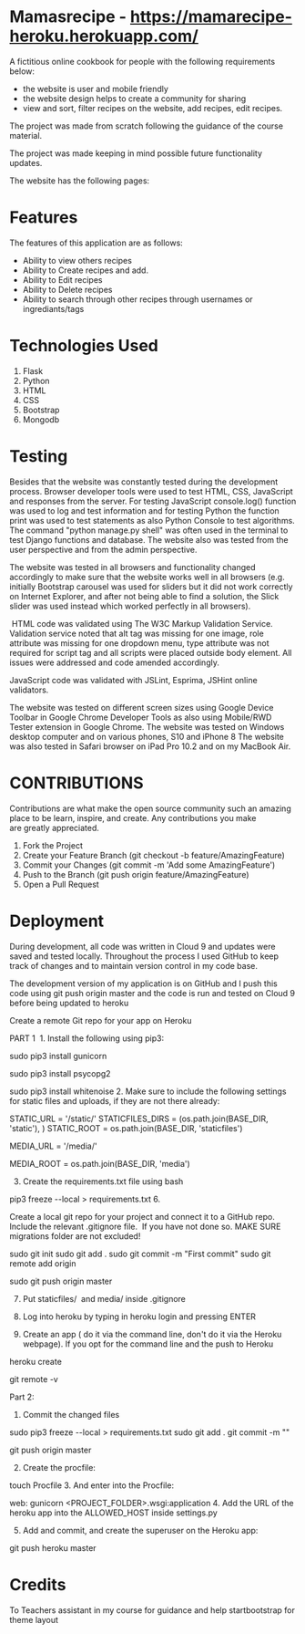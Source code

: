 

Mamasrecipe - https://mamarecipe-heroku.herokuapp.com/
============
A fictitious online cookbook for people with the following requirements below:

- the website is user and mobile friendly
- the website design helps to create a community for sharing
- view and sort, filter recipes on the website, add recipes, edit recipes.

The project was made from scratch following the guidance of the course material. 

The project was made keeping in mind possible future functionality updates. 

The website has the following pages: 

Features 
=========
The features of this application are as follows: 

- Ability to view others recipes
- Ability to Create recipes and add.
- Ability to Edit recipes
- Ability to Delete recipes
- Ability to search through other recipes through usernames or ingrediants/tags

Technologies Used 
=================
1. Flask
2. Python
3. HTML
4. CSS
5. Bootstrap
6. Mongodb

Testing
=========

Besides that the website was constantly tested during the development process. Browser developer tools were used to test HTML, CSS, JavaScript and responses from the server. For testing JavaScript console.log() function was used to log and test information and for testing Python the function print was used to test statements as also Python Console to test algorithms. The command "python manage.py shell" was often used in the terminal to test Django functions and database. The website also was tested from the user perspective and from the admin perspective. 

The website was tested in all browsers and functionality changed accordingly to make sure that the website works well in all browsers (e.g. initially Bootstrap carousel was used for sliders but it did not work correctly on Internet Explorer, and after not being able to find a solution, the Slick slider was used instead which worked perfectly in all browsers). 

 HTML code was validated using The W3C Markup Validation Service. Validation service noted that alt tag was missing for one image, role attribute was missing for one dropdown menu, type attribute was not required for script tag and all scripts were placed outside body element. All issues were addressed and code amended accordingly. 

JavaScript code was validated with JSLint, Esprima, JSHint online validators. 

The website was tested on different screen sizes using Google Device Toolbar in Google Chrome Developer Tools as also using Mobile/RWD Tester extension in Google Chrome. The website was tested on Windows desktop computer and on various phones, S10 and iPhone 8 The website was also tested in Safari browser on iPad Pro 10.2 and on my MacBook Air.


CONTRIBUTIONS
===============
Contributions are what make the open source community such an amazing place to be learn, inspire, and create. Any contributions you make are greatly appreciated. 

1. Fork the Project
2. Create your Feature Branch (git checkout -b feature/AmazingFeature)
3. Commit your Changes (git commit -m 'Add some AmazingFeature')
4. Push to the Branch (git push origin feature/AmazingFeature)
5. Open a Pull Request

Deployment 
=============

During development, all code was written in Cloud 9 and updates were saved and tested locally. Throughout the process I used GitHub to keep track of changes and to maintain version control in my code base. 

The development version of my application is on GitHub and I push this code using git push origin master and the code is run and tested on Cloud 9 before being updated to heroku 

Create a remote Git repo for your app on Heroku 


PART 1 
1. 
   Install the following using pip3:
   
sudo pip3 install gunicorn

sudo pip3 install psycopg2



sudo pip3 install whitenoise
2. 
   Make sure to include the following settings for static files and uploads, if they are not there already:

STATIC_URL = '/static/'
STATICFILES_DIRS = (os.path.join(BASE_DIR, 'static'), )
STATIC_ROOT = os.path.join(BASE_DIR, 'staticfiles')

MEDIA_URL = '/media/'

MEDIA_ROOT = os.path.join(BASE_DIR, 'media')



3.  Create the requirements.txt file using bash

pip3 freeze --local > requirements.txt
6. 
   
   Create a local git repo for your project and connect it to a GitHub repo. Include the relevant .gitignore file.  If you have not done so. MAKE SURE migrations folder are not excluded!
   

sudo git init
sudo git add .
sudo git commit -m "First commit"
sudo git remote add origin <GITHUB REMOTE URL>

sudo git push origin master



7. 
   Put staticfiles/  and media/ inside .gitignore
   
8. 
   Log into heroku by typing in heroku login and pressing ENTER
   
9. 
   Create an app ( do it via the command line, don't do it via the Heroku webpage). If you opt for the command line and the push to Heroku
   
heroku create <PROJECT NAME> 

git remote -v


Part 2:

1. Commit the changed files

sudo pip3 freeze --local > requirements.txt
sudo git add .
git commit -m "<YOUR COMMENT MESSAGE>"

git push origin master


2. 
   Create the procfile:
   
   
touch Procfile
3. 
   And enter into the Procfile:
   
   
web: gunicorn <PROJECT_FOLDER>.wsgi:application
4. 
   Add the URL of the heroku app into the ALLOWED_HOST inside settings.py
   
5. 
   Add and commit, and create the superuser on the Heroku app:
   
git push heroku master

Credits
=========
To Teachers assistant in my course for guidance and help
startbootstrap for theme layout

